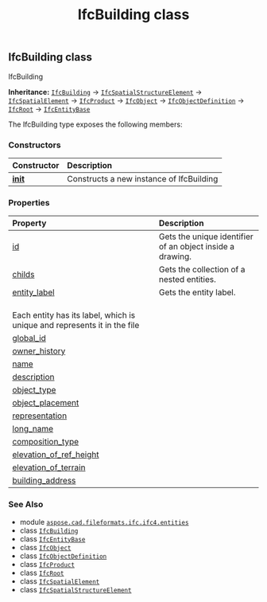 ﻿---
title: IfcBuilding class
second_title: Aspose.CAD for Python via .NET API References
description: 
type: docs
weight: 570
url: /python-net/aspose.cad.fileformats.ifc.ifc4.entities/ifcbuilding/
is_root: false
---

## IfcBuilding class

IfcBuilding



**Inheritance:** [`IfcBuilding`](/cad/python-net/aspose.cad.fileformats.ifc.ifc4.entities/ifcbuilding) → 
[`IfcSpatialStructureElement`](/cad/python-net/aspose.cad.fileformats.ifc.ifc4.entities/ifcspatialstructureelement) → 
[`IfcSpatialElement`](/cad/python-net/aspose.cad.fileformats.ifc.ifc4.entities/ifcspatialelement) → 
[`IfcProduct`](/cad/python-net/aspose.cad.fileformats.ifc.ifc4.entities/ifcproduct) → 
[`IfcObject`](/cad/python-net/aspose.cad.fileformats.ifc.ifc4.entities/ifcobject) → 
[`IfcObjectDefinition`](/cad/python-net/aspose.cad.fileformats.ifc.ifc4.entities/ifcobjectdefinition) → 
[`IfcRoot`](/cad/python-net/aspose.cad.fileformats.ifc.ifc4.entities/ifcroot) → 
[`IfcEntityBase`](/cad/python-net/aspose.cad.fileformats.ifc/ifcentitybase)



The IfcBuilding type exposes the following members:

### Constructors
| Constructor | Description |
| :- | :- |
| [__init__](/cad/python-net/aspose.cad.fileformats.ifc.ifc4.entities/ifcbuilding/__init__/#) | Constructs a new instance of IfcBuilding |


### Properties
| Property | Description |
| :- | :- |
| [id](/cad/python-net/aspose.cad.fileformats.ifc.ifc4.entities/ifcbuilding/id) | Gets the unique identifier of an object inside a drawing. |
| [childs](/cad/python-net/aspose.cad.fileformats.ifc.ifc4.entities/ifcbuilding/childs) | Gets the collection of a nested entities. |
| [entity_label](/cad/python-net/aspose.cad.fileformats.ifc.ifc4.entities/ifcbuilding/entity_label) | Gets the entity label.<br/>Each entity has its label, which is unique and represents it in the file |
| [global_id](/cad/python-net/aspose.cad.fileformats.ifc.ifc4.entities/ifcbuilding/global_id) |  |
| [owner_history](/cad/python-net/aspose.cad.fileformats.ifc.ifc4.entities/ifcbuilding/owner_history) |  |
| [name](/cad/python-net/aspose.cad.fileformats.ifc.ifc4.entities/ifcbuilding/name) |  |
| [description](/cad/python-net/aspose.cad.fileformats.ifc.ifc4.entities/ifcbuilding/description) |  |
| [object_type](/cad/python-net/aspose.cad.fileformats.ifc.ifc4.entities/ifcbuilding/object_type) |  |
| [object_placement](/cad/python-net/aspose.cad.fileformats.ifc.ifc4.entities/ifcbuilding/object_placement) |  |
| [representation](/cad/python-net/aspose.cad.fileformats.ifc.ifc4.entities/ifcbuilding/representation) |  |
| [long_name](/cad/python-net/aspose.cad.fileformats.ifc.ifc4.entities/ifcbuilding/long_name) |  |
| [composition_type](/cad/python-net/aspose.cad.fileformats.ifc.ifc4.entities/ifcbuilding/composition_type) |  |
| [elevation_of_ref_height](/cad/python-net/aspose.cad.fileformats.ifc.ifc4.entities/ifcbuilding/elevation_of_ref_height) |  |
| [elevation_of_terrain](/cad/python-net/aspose.cad.fileformats.ifc.ifc4.entities/ifcbuilding/elevation_of_terrain) |  |
| [building_address](/cad/python-net/aspose.cad.fileformats.ifc.ifc4.entities/ifcbuilding/building_address) |  |



### See Also
* module [`aspose.cad.fileformats.ifc.ifc4.entities`](..)
* class [`IfcBuilding`](/cad/python-net/aspose.cad.fileformats.ifc.ifc4.entities/ifcbuilding)
* class [`IfcEntityBase`](/cad/python-net/aspose.cad.fileformats.ifc/ifcentitybase)
* class [`IfcObject`](/cad/python-net/aspose.cad.fileformats.ifc.ifc4.entities/ifcobject)
* class [`IfcObjectDefinition`](/cad/python-net/aspose.cad.fileformats.ifc.ifc4.entities/ifcobjectdefinition)
* class [`IfcProduct`](/cad/python-net/aspose.cad.fileformats.ifc.ifc4.entities/ifcproduct)
* class [`IfcRoot`](/cad/python-net/aspose.cad.fileformats.ifc.ifc4.entities/ifcroot)
* class [`IfcSpatialElement`](/cad/python-net/aspose.cad.fileformats.ifc.ifc4.entities/ifcspatialelement)
* class [`IfcSpatialStructureElement`](/cad/python-net/aspose.cad.fileformats.ifc.ifc4.entities/ifcspatialstructureelement)
